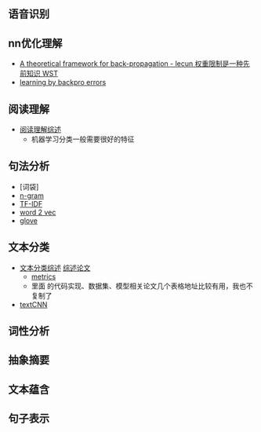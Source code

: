 
## 语音识别
## nn优化理解
- [A theoretical framework for back-propagation - lecun 权重限制是一种先前知识 WST](http://citeseerx.ist.psu.edu/viewdoc/download?doi=10.1.1.28.5453&rep=rep1&type=pdf)
- [learning by backpro errors]()
## 阅读理解
- [阅读理解综述](https://blog.csdn.net/stay_foolish12/article/details/91049154?)
  - 机器学习分类一般需要很好的特征 
## 句法分析
- [词袋] 
- [n-gram](https://www.zhihu.com/search?type=content&q=N-GRAM)
- [TF-IDF](https://www.zhihu.com/search?type=content&q=TF-IDF) 
- [word 2 vec](https://arxiv.org/pdf/1301.3781.pdf%C3%AC%E2%80%94%20%C3%AC%E2%80%9E%C5%93)
- [glove](https://aclanthology.org/D14-1162.pdf)
## 文本分类
- [文本分类综述](https://www.zhihu.com/question/27529154/answer/1643865710) [综述论文](https://arxiv.org/pdf/2008.00364v2.pdf)
  - [metrics](https://blog.csdn.net/sinat_28576553/article/details/80258619) 
  - 里面 的代码实现、数据集、模型相关论文几个表格地址比较有用，我也不复制了
- [textCNN](http://www.arxiv.org/pdf/1408.5882.pdf)
## 词性分析
## 抽象摘要
## 文本蕴含
## 句子表示
